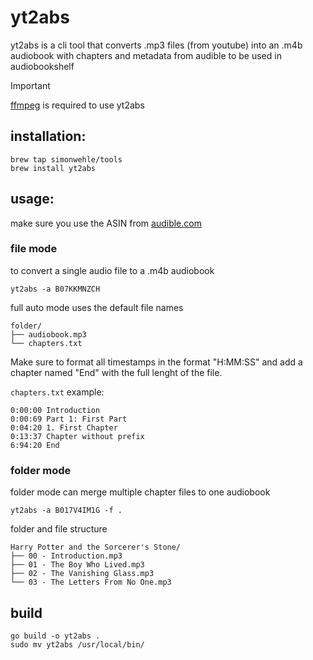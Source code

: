 # yt2abs

yt2abs is a cli tool that converts .mp3 files (from youtube) into an .m4b audiobook with chapters and metadata from audible to be used in audiobookshelf

> [!IMPORTANT]  
> [ffmpeg](https://ffmpeg.org/) is required to use yt2abs

## installation:

```
brew tap simonwehle/tools
brew install yt2abs
```

## usage:

make sure you use the ASIN from [audible.com](https://audible.com)

### file mode

to convert a single audio file to a .m4b audiobook

```
yt2abs -a B07KKMNZCH
```

full auto mode uses the default file names

```
folder/
├── audiobook.mp3
└── chapters.txt
```

Make sure to format all timestamps in the format "H:MM:SS" and add a chapter named "End" with the full lenght of the file.

`chapters.txt` example:

```
0:00:00 Introduction
0:00:69 Part 1: First Part
0:04:20 1. First Chapter
0:13:37 Chapter without prefix
6:94:20 End
```

### folder mode

folder mode can merge multiple chapter files to one audiobook

```
yt2abs -a B017V4IM1G -f .
```

folder and file structure

```
Harry Potter and the Sorcerer's Stone/
├── 00 - Introduction.mp3
├── 01 - The Boy Who Lived.mp3
├── 02 - The Vanishing Glass.mp3
└── 03 - The Letters From No One.mp3
```

## build

```
go build -o yt2abs .
sudo mv yt2abs /usr/local/bin/
```
